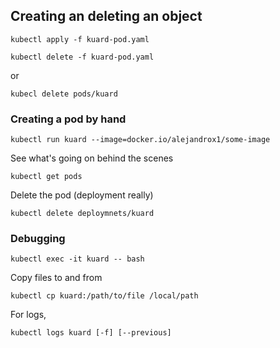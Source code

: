 ## Creating an deleting an object

```
kubectl apply -f kuard-pod.yaml
```

```
kubectl delete -f kuard-pod.yaml
```

or
```
kubecl delete pods/kuard
```

### Creating a pod by hand

```
kubectl run kuard --image=docker.io/alejandrox1/some-image
```

See what's going on behind the scenes
```
kubectl get pods
```

Delete the pod (deployment really)
```
kubectl delete deploymnets/kuard
```


### Debugging

```
kubectl exec -it kuard -- bash
```

Copy files to and from
```
kubectl cp kuard:/path/to/file /local/path
```

For logs,
```
kubectl logs kuard [-f] [--previous]
```
